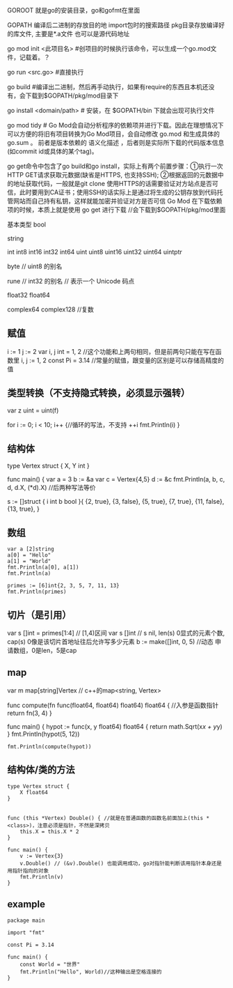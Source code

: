 GOROOT 就是go的安装目录，go和gofmt在里面

GOPATH
编译后二进制的存放目的地
import包时的搜索路径
pkg目录存放编译好的库文件, 主要是*.a文件
也可以是源代码地址

go mod init <此项目名> #创项目的时候执行该命令，可以生成一个go.mod文件，记载着。？

go run <src.go> #直接执行

go build #编译出二进制，然后再手动执行，如果有require的东西且本机还没有，会下载到$GOPATH/pkg/mod目录下

go install <domain/path> # 安装，在 $GOPATH/bin 下就会出现可执行文件

go mod tidy #  Go Mod会自动分析程序的依赖项并进行下载。因此在理想情况下可以方便的将旧有项目转换为Go Mod项目，会自动修改 go.mod 和生成具体的 go.sum 。
前者是版本依赖的 语义化描述 ，后者则是实际所下载的代码版本信息(如commit id或具体的某个tag)。

go get命令中包含了go build和go install，实际上有两个前置步骤：①执行一次HTTP GET请求获取元数据(缺省是HTTPS, 也支持SSH); ②根据返回的元数据中的地址获取代码，一般就是git clone
使用HTTPS的话需要验证对方站点是否可信，此时要用到CA证书；使用SSH的话实际上是通过将生成的公钥存放到代码托管网站而自己持有私钥，这样就能加密并验证对方是否可信
Go Mod 在下载依赖项的时候，本质上就是使用 go get 进行下载 //会下载到$GOPATH/pkg/mod里面

基本类型
bool

string

int  int8  int16  int32  int64
uint uint8 uint16 uint32 uint64 uintptr

byte // uint8 的别名

rune // int32 的别名
    // 表示一个 Unicode 码点

float32 float64

complex64 complex128 //复数

## 赋值
i := 1
j := 2
var i, j int = 1, 2 //这个功能和上两句相同，但是前两句只能在写在函数里
i, j := 1, 2
const Pi = 3.14 //常量的赋值，跟变量的区别是可以存储高精度的值

## 类型转换（不支持隐式转换，必须显示强转）
var z uint = uint(f)

for i := 0; i < 10; i++ {//循环的写法，不支持 ++i
	fmt.Println(i)
}

## 结构体
type Vertex struct {
	X, Y int
}

func main() {
	var a = 3
	b := &a
	var c = Vertex{4,5}
	d := &c
	fmt.Println(a, b, c, d, d.X, (*d).X) //后两种写法等价

s := []struct {
		i int
		b bool
	}{
		{2, true},
		{3, false},
		{5, true},
		{7, true},
		{11, false},
		{13, true},
	}
## 数组
	var a [2]string
	a[0] = "Hello"
	a[1] = "World"
	fmt.Println(a[0], a[1])
	fmt.Println(a)

	primes := [6]int{2, 3, 5, 7, 11, 13}
	fmt.Println(primes)
## 切片（是引用）
var s []int = primes[1:4] // [1,4)区间
var s []int // s nil, len(s) 0显式的元素个数, cap(s) 0像是该切片首地址往后允许写多少元素
b := make([]int, 0, 5) //动态 申请数组，0是len，5是cap

## map
var m map[string]Vertex // c++的map<string, Vertex>



func compute(fn func(float64, float64) float64) float64 { //入参是函数指针
	return fn(3, 4)
}

func main() {
	hypot := func(x, y float64) float64 {
		return math.Sqrt(x*x + y*y)
	}
	fmt.Println(hypot(5, 12))

	fmt.Println(compute(hypot))


## 结构体/类的方法
```
type Vertex struct {
	X float64
}


func (this *Vertex) Double() { //就是在普通函数的函数名前面加上(this *<class>)，注意必须是指针，不然是深拷贝
	this.X = this.X * 2
}

func main() {
	v := Vertex{3}
	v.Double() // (&v).Double() 也能调用成功，go对指针能判断该用指针本身还是用指针指向的对象
	fmt.Println(v)
}
```

## example
```
package main

import "fmt"

const Pi = 3.14

func main() {
	const World = "世界"
	fmt.Println("Hello", World)//这种输出是空格连接的
}

```